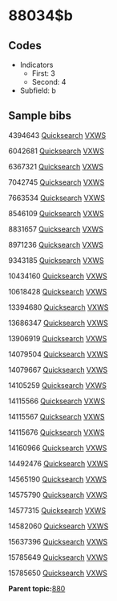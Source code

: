 # 88034$b

## Codes

-   Indicators
    -   First: 3
    -   Second: 4
-   Subfield: b

## Sample bibs

4394643 [Quicksearch](https://search.library.yale.edu/catalog/4394643) [VXWS](http://prodorbis.library.yale.edu:7014/vxws/GetHoldingsService?bibId=4394643)

6042681 [Quicksearch](https://search.library.yale.edu/catalog/6042681) [VXWS](http://prodorbis.library.yale.edu:7014/vxws/GetHoldingsService?bibId=6042681)

6367321 [Quicksearch](https://search.library.yale.edu/catalog/6367321) [VXWS](http://prodorbis.library.yale.edu:7014/vxws/GetHoldingsService?bibId=6367321)

7042745 [Quicksearch](https://search.library.yale.edu/catalog/7042745) [VXWS](http://prodorbis.library.yale.edu:7014/vxws/GetHoldingsService?bibId=7042745)

7663534 [Quicksearch](https://search.library.yale.edu/catalog/7663534) [VXWS](http://prodorbis.library.yale.edu:7014/vxws/GetHoldingsService?bibId=7663534)

8546109 [Quicksearch](https://search.library.yale.edu/catalog/8546109) [VXWS](http://prodorbis.library.yale.edu:7014/vxws/GetHoldingsService?bibId=8546109)

8831657 [Quicksearch](https://search.library.yale.edu/catalog/8831657) [VXWS](http://prodorbis.library.yale.edu:7014/vxws/GetHoldingsService?bibId=8831657)

8971236 [Quicksearch](https://search.library.yale.edu/catalog/8971236) [VXWS](http://prodorbis.library.yale.edu:7014/vxws/GetHoldingsService?bibId=8971236)

9343185 [Quicksearch](https://search.library.yale.edu/catalog/9343185) [VXWS](http://prodorbis.library.yale.edu:7014/vxws/GetHoldingsService?bibId=9343185)

10434160 [Quicksearch](https://search.library.yale.edu/catalog/10434160) [VXWS](http://prodorbis.library.yale.edu:7014/vxws/GetHoldingsService?bibId=10434160)

10618428 [Quicksearch](https://search.library.yale.edu/catalog/10618428) [VXWS](http://prodorbis.library.yale.edu:7014/vxws/GetHoldingsService?bibId=10618428)

13394680 [Quicksearch](https://search.library.yale.edu/catalog/13394680) [VXWS](http://prodorbis.library.yale.edu:7014/vxws/GetHoldingsService?bibId=13394680)

13686347 [Quicksearch](https://search.library.yale.edu/catalog/13686347) [VXWS](http://prodorbis.library.yale.edu:7014/vxws/GetHoldingsService?bibId=13686347)

13906919 [Quicksearch](https://search.library.yale.edu/catalog/13906919) [VXWS](http://prodorbis.library.yale.edu:7014/vxws/GetHoldingsService?bibId=13906919)

14079504 [Quicksearch](https://search.library.yale.edu/catalog/14079504) [VXWS](http://prodorbis.library.yale.edu:7014/vxws/GetHoldingsService?bibId=14079504)

14079667 [Quicksearch](https://search.library.yale.edu/catalog/14079667) [VXWS](http://prodorbis.library.yale.edu:7014/vxws/GetHoldingsService?bibId=14079667)

14105259 [Quicksearch](https://search.library.yale.edu/catalog/14105259) [VXWS](http://prodorbis.library.yale.edu:7014/vxws/GetHoldingsService?bibId=14105259)

14115566 [Quicksearch](https://search.library.yale.edu/catalog/14115566) [VXWS](http://prodorbis.library.yale.edu:7014/vxws/GetHoldingsService?bibId=14115566)

14115567 [Quicksearch](https://search.library.yale.edu/catalog/14115567) [VXWS](http://prodorbis.library.yale.edu:7014/vxws/GetHoldingsService?bibId=14115567)

14115676 [Quicksearch](https://search.library.yale.edu/catalog/14115676) [VXWS](http://prodorbis.library.yale.edu:7014/vxws/GetHoldingsService?bibId=14115676)

14160966 [Quicksearch](https://search.library.yale.edu/catalog/14160966) [VXWS](http://prodorbis.library.yale.edu:7014/vxws/GetHoldingsService?bibId=14160966)

14492476 [Quicksearch](https://search.library.yale.edu/catalog/14492476) [VXWS](http://prodorbis.library.yale.edu:7014/vxws/GetHoldingsService?bibId=14492476)

14565190 [Quicksearch](https://search.library.yale.edu/catalog/14565190) [VXWS](http://prodorbis.library.yale.edu:7014/vxws/GetHoldingsService?bibId=14565190)

14575790 [Quicksearch](https://search.library.yale.edu/catalog/14575790) [VXWS](http://prodorbis.library.yale.edu:7014/vxws/GetHoldingsService?bibId=14575790)

14577315 [Quicksearch](https://search.library.yale.edu/catalog/14577315) [VXWS](http://prodorbis.library.yale.edu:7014/vxws/GetHoldingsService?bibId=14577315)

14582060 [Quicksearch](https://search.library.yale.edu/catalog/14582060) [VXWS](http://prodorbis.library.yale.edu:7014/vxws/GetHoldingsService?bibId=14582060)

15637396 [Quicksearch](https://search.library.yale.edu/catalog/15637396) [VXWS](http://prodorbis.library.yale.edu:7014/vxws/GetHoldingsService?bibId=15637396)

15785649 [Quicksearch](https://search.library.yale.edu/catalog/15785649) [VXWS](http://prodorbis.library.yale.edu:7014/vxws/GetHoldingsService?bibId=15785649)

15785650 [Quicksearch](https://search.library.yale.edu/catalog/15785650) [VXWS](http://prodorbis.library.yale.edu:7014/vxws/GetHoldingsService?bibId=15785650)

**Parent topic:**[880](../../tags/880/880.md)

